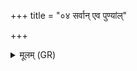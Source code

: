 +++
title = "०४ सर्वान् एव पुण्यांल्"

+++
<details><summary>मूलम् (GR)</summary>

सर्वान् एव पुण्याल्ँ लोकान् अव रुन्धे सर्वाश् च देवता  
यः (…) ॥ +++(see 17.27.4b)+++
</details>
